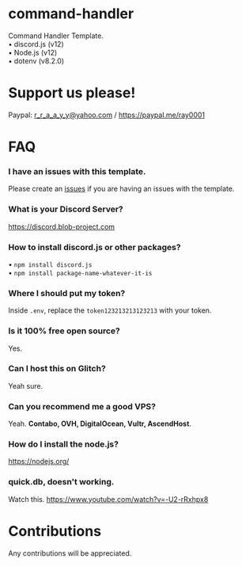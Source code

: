 # command-handler
Command Handler Template.<br>
• discord.js (v12)<br>
• Node.js (v12)<br>
• dotenv (v8.2.0)<br>

# Support us please!
Paypal: r_r_a_a_y_y@yahoo.com / https://paypal.me/ray0001

# FAQ

### I have an issues with this template.
Please create an [issues](https://github.com/Blob-Development/command-handler/issues) if you are having an issues with the template.

### What is your Discord Server?
https://discord.blob-project.com

### How to install discord.js or other packages?
• `npm install discord.js`<br>
• `npm install package-name-whatever-it-is`<br>

### Where I should put my token?
Inside `.env`, replace the `token123213213123213` with your token.

### Is it 100% free open source?
Yes.

### Can I host this on Glitch?
Yeah sure.

### Can you recommend me a good VPS?
Yeah. **Contabo, OVH, DigitalOcean, Vultr, AscendHost**.

### How do I install the node.js?
https://nodejs.org/

### quick.db, doesn't working.
Watch this. https://www.youtube.com/watch?v=-U2-rRxhpx8

# Contributions
Any contributions will be appreciated.
